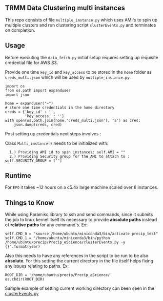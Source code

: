 ## TRMM Data Clustering multi instances

This repo consists of file `multiple_instance.py` which uses AMI's to spin up multiple clusters and run clustering script ```clusterEvents.py``` and terminates on completion.
## Usage

Before executing the `data_fetch.py` initial setup requires setting up requisite credential file for AWS S3.

Provide one time `key_id` and `key_access` to be stored in the `home` folder as `creds_multi.json` which will be used by `multiple_instance.py`.
```
import os
from os.path import expanduser
import json

home = expanduser("~")
# store one time credentials in the home directory
creds = {'key_id' : '',
         'key_access' : ''}
with open(os.path.join(home,'creds_multi.json'), 'a') as cred:
    json.dump(creds, cred)
```

Post setting up credentials next steps involves :

Class `Multi_instance()` needs to be initialized with:
  
      1.) Providing AMI id to spin instances: self.AMI = ""
      2.) Providing Security group for the AMI to attach to : self.SECURITY_GROUP = ['']
      
## Runtime

For `EPO` it takes ~12 hours on a c5.4x large machine scaled over 8 instances.

## Things to Know

While using Paramiko library to ssh and send commands, since it submits the job to linux kernel itself its necessary to provide **absolute paths** instead of **relative paths** for any command's. 
Ex:- 
```
self.CMD_0 = "source /home/ubuntu/miniconda3/bin/activate precip_test"
self.CMD_1 = "/home/ubuntu/miniconda3/bin/python /home/ubuntu/precip/Precip_eScience/clusterEvents.py -y {}".format(year)
```
Also this needs to have any references in the script to be run to be also **absolute**. For this setting the current directory in the file itself helps fixing any issues relating to paths.
Ex:
```
ROOT_DIR = '/home/ubuntu/precip/Precip_eScience/'
os.chdir(ROOT_DIR)
```
Sample example of setting current working directory can been seen in the [clusterEvents.py](https://github.com/lkuntz/Precip_eScience/blob/master/clusterEvents.py)

